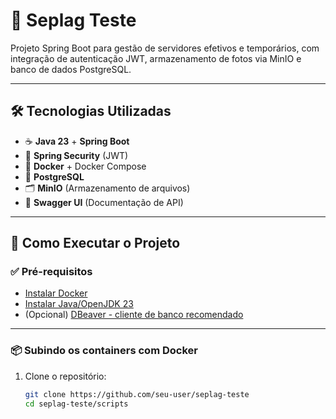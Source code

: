 # 📘 Seplag Teste

Projeto Spring Boot para gestão de servidores efetivos e temporários, com integração de autenticação JWT, armazenamento de fotos via MinIO e banco de dados PostgreSQL.

---

## 🛠 Tecnologias Utilizadas

- ☕ **Java 23** + **Spring Boot**
- 🔐 **Spring Security** (JWT)
- 🐳 **Docker** + Docker Compose
- 🐘 **PostgreSQL**
- 🗂 **MinIO** (Armazenamento de arquivos)
- 🧪 **Swagger UI** (Documentação de API)

---

## 🚀 Como Executar o Projeto

### ✅ Pré-requisitos

- [Instalar Docker](https://www.docker.com)
- [Instalar Java/OpenJDK 23](https://www.oracle.com/br/java/technologies/downloads/#java23)
- (Opcional) [DBeaver - cliente de banco recomendado](https://dbeaver.io)

---

### 📦 Subindo os containers com Docker

1. Clone o repositório:
   ```bash
   git clone https://github.com/seu-user/seplag-teste
   cd seplag-teste/scripts
